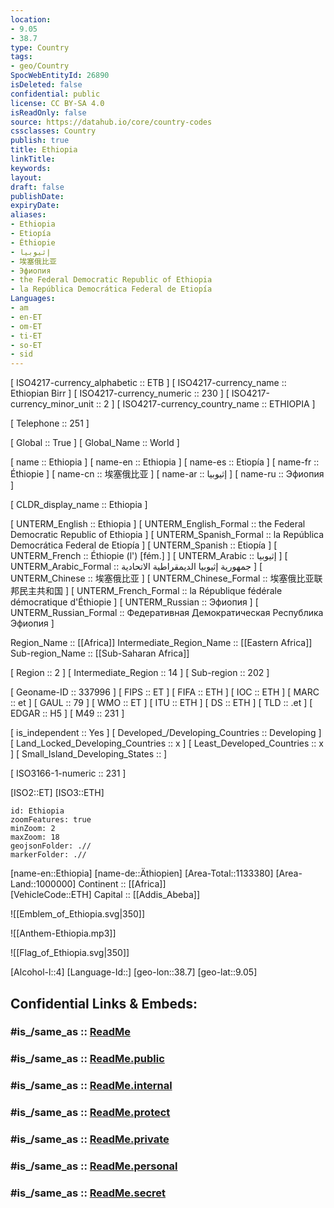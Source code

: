 ```yaml
---
location:
- 9.05
- 38.7
type: Country
tags:
- geo/Country
SpocWebEntityId: 26890
isDeleted: false
confidential: public
license: CC BY-SA 4.0
isReadOnly: false
source: https://datahub.io/core/country-codes
cssclasses: Country
publish: true
title: Ethiopia
linkTitle: 
keywords: 
layout: 
draft: false
publishDate: 
expiryDate: 
aliases:
- Ethiopia
- Etiopía
- Éthiopie
- إثيوبيا
- 埃塞俄比亚
- Эфиопия
- the Federal Democratic Republic of Ethiopia
- la República Democrática Federal de Etiopía
Languages:
- am
- en-ET
- om-ET
- ti-ET
- so-ET
- sid
---
```



[	ISO4217-currency_alphabetic	 :: ETB ] 
[	ISO4217-currency_name	 :: Ethiopian Birr ] 
[	ISO4217-currency_numeric	 :: 230 ] 
[	ISO4217-currency_minor_unit	 :: 2 ] 
[	ISO4217-currency_country_name	 :: ETHIOPIA ] 

[	Telephone	 :: 251 ] 

[	Global	 :: True ] 
[	Global_Name	 :: World ] 

[	name	 :: Ethiopia ] 
[	name-en	 :: Ethiopia ] 
[	name-es	 :: Etiopía ] 
[	name-fr	 :: Éthiopie ] 
[	name-cn	 :: 埃塞俄比亚 ] 
[	name-ar	 :: إثيوبيا ] 
[	name-ru	 :: Эфиопия ] 

[	CLDR_display_name	 :: Ethiopia ] 

[	UNTERM_English	 :: Ethiopia ] 
[	UNTERM_English_Formal	 :: the Federal Democratic Republic of Ethiopia ] 
[	UNTERM_Spanish_Formal	 :: la República Democrática Federal de Etiopía ] 
[	UNTERM_Spanish	 :: Etiopía ] 
[	UNTERM_French	 :: Éthiopie (l') [fém.] ] 
[	UNTERM_Arabic	 :: إثيوبيا ] 
[	UNTERM_Arabic_Formal	 :: جمهورية إثيوبيا الديمقراطية الاتحادية ] 
[	UNTERM_Chinese	 :: 埃塞俄比亚 ] 
[	UNTERM_Chinese_Formal	 :: 埃塞俄比亚联邦民主共和国 ] 
[	UNTERM_French_Formal	 :: la République fédérale démocratique d'Éthiopie ] 
[	UNTERM_Russian	 :: Эфиопия ] 
[	UNTERM_Russian_Formal	 :: Федеративная Демократическая Республика Эфиопия ] 

Region_Name ::  [[Africa]] 
Intermediate_Region_Name ::  [[Eastern Africa]] 
Sub-region_Name ::  [[Sub-Saharan Africa]] 

[	Region	 :: 2 ] 
[	Intermediate_Region	 :: 14 ] 
[	Sub-region	 :: 202 ] 

[	Geoname-ID	 :: 337996 ] 
[	FIPS	 :: ET ] 
[	FIFA	 :: ETH ] 
[	IOC	 :: ETH ] 
[	MARC	 :: et ] 
[	GAUL	 :: 79 ] 
[	WMO	 :: ET ] 
[	ITU	 :: ETH ] 
[	DS	 :: ETH ] 
[	TLD	 :: .et ] 
[	EDGAR	 :: H5 ] 
[	M49	 :: 231 ] 

[	is_independent	 :: Yes ] 
[	Developed_/Developing_Countries	 :: Developing ] 
[	Land_Locked_Developing_Countries	 :: x ] 
[	Least_Developed_Countries	 :: x ] 
[	Small_Island_Developing_States	 ::  ] 

[	ISO3166-1-numeric	 :: 231 ] 



[ISO2::ET] 
[ISO3::ETH] 
```leaflet
id: Ethiopia
zoomFeatures: true 
minZoom: 2 
maxZoom: 18
geojsonFolder: .//
markerFolder: .//
```

[name-en::Ethiopia] 
[name-de::Äthiopien] 
[Area-Total::1133380] 
[Area-Land::1000000] 
Continent :: [[Africa]]  
[VehicleCode::ETH] 
Capital :: [[Addis_Abeba]]  

![[Emblem_of_Ethiopia.svg|350]] 

![[Anthem-Ethiopia.mp3]] 

![[Flag_of_Ethiopia.svg|350]] 

[Alcohol-l::4] 
[Language-Id::] 
[geo-lon::38.7] 
[geo-lat::9.05] 


## Confidential Links & Embeds: 

### #is_/same_as :: [ReadMe](/_Standards/Earth/Continent/Africa/Africa~East/Ethiopia/ReadMe.md) 

### #is_/same_as :: [ReadMe.public](/_public/Earth/Continent/Africa/Africa~East/Ethiopia/ReadMe.public.md) 

### #is_/same_as :: [ReadMe.internal](/_internal/Earth/Continent/Africa/Africa~East/Ethiopia/ReadMe.internal.md) 

### #is_/same_as :: [ReadMe.protect](/_protect/Earth/Continent/Africa/Africa~East/Ethiopia/ReadMe.protect.md) 

### #is_/same_as :: [ReadMe.private](/_private/Earth/Continent/Africa/Africa~East/Ethiopia/ReadMe.private.md) 

### #is_/same_as :: [ReadMe.personal](/_personal/Earth/Continent/Africa/Africa~East/Ethiopia/ReadMe.personal.md) 

### #is_/same_as :: [ReadMe.secret](/_secret/Earth/Continent/Africa/Africa~East/Ethiopia/ReadMe.secret.md)

